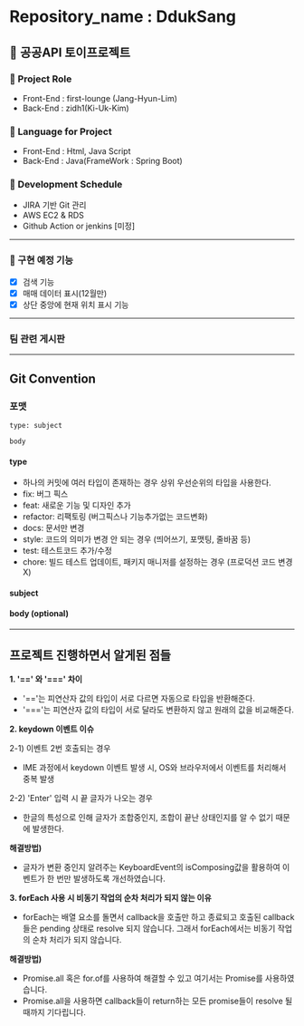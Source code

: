 # Repository_name : DdukSang

## 🍕 공공API 토이프로젝트

### 📍 Project Role
- Front-End :  first-lounge (Jang-Hyun-Lim)
- Back-End : zidh1(Ki-Uk-Kim)

### 📍 Language for Project
- Front-End : Html, Java Script
- Back-End : Java(FrameWork : Spring Boot) 


### 📍 Development Schedule
- JIRA 기반 Git 관리
- AWS EC2 & RDS
- Github Action or jenkins [미정]

<hr>

### 📕 구현 예정 기능
- [x] 검색 기능
- [x] 매매 데이터 표시(12월만)
- [x] 상단 중앙에 현재 위치 표시 기능

<hr>

### 팀 관련 게시판


<hr>

## Git Convention

### 포맷

```
type: subject

body
```

#### type

- 하나의 커밋에 여러 타입이 존재하는 경우 상위 우선순위의 타입을 사용한다.
- fix: 버그 픽스
- feat: 새로운 기능 및 디자인 추가
- refactor: 리팩토링 (버그픽스나 기능추가없는 코드변화)
- docs: 문서만 변경
- style: 코드의 의미가 변경 안 되는 경우 (띄어쓰기, 포맷팅, 줄바꿈 등)
- test: 테스트코드 추가/수정
- chore: 빌드 테스트 업데이트, 패키지 매니저를 설정하는 경우 (프로덕션 코드 변경 X)

#### subject


#### body (optional)


<hr>

## 프로젝트 진행하면서 알게된 점들
**1. '==' 와 '===' 차이**
   - '=='는 피연산자 값의 타입이 서로 다르면 자동으로 타입을 반환해준다.
   - '==='는 피연산자 값의 타입이 서로 달라도 변환하지 않고 원래의 값을 비교해준다.

**2. keydown 이벤트 이슈**

   2-1) 이벤트 2번 호출되는 경우
   - IME 과정에서 keydown 이벤트 발생 시, OS와 브라우저에서 이벤트를 처리해서 중복 발생
   
   2-2) 'Enter' 입력 시 끝 글자가 나오는 경우
   - 한글의 특성으로 인해 글자가 조합중인지, 조합이 끝난 상태인지를 알 수 없기 때문에 발생한다.

**해결방법)**
   - 글자가 변환 중인지 알려주는 KeyboardEvent의 isComposing값을 활용하여
     이벤트가 한 번만 발생하도록 개선하였습니다.

**3. forEach 사용 시 비동기 작업의 순차 처리가 되지 않는 이유**
   - forEach는 배열 요소를 돌면서 callback을 호출만 하고 종료되고 호출된 callback들은
     pending 상태로 resolve 되지 않습니다. 그래서 forEach에서는 비동기 작업의
     순차 처리가 되지 않습니다.

**해결방법)**
   - Promise.all 혹은 for.of를 사용하여 해결할 수 있고 여기서는 Promise를 사용하였습니다.
   - Promise.all을 사용하면 callback들이 return하는 모든 promise들이 resolve 될 때까지       기다립니다.
   

